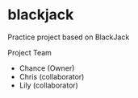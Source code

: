 # blackjack
Practice project based on BlackJack

Project Team
* Chance (Owner)
* Chris (collaborator)
* Lily (collaborator)